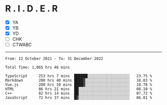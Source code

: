 # R . I . D . E . R

- [x] YA
- [x] YB
- [x] YD
- [ ] CHK
- [ ] CTWABC

---

<!--START_SECTION:waka-->

```text
From: 12 October 2021 - To: 31 December 2022

Total Time: 1,065 hrs 46 mins

TypeScript     253 hrs 7 mins  ██████░░░░░░░░░░░░░░░░░░░   23.75 %
Markdown       200 hrs 40 mins ████▓░░░░░░░░░░░░░░░░░░░░   18.83 %
Vue.js         200 hrs 10 mins ████▓░░░░░░░░░░░░░░░░░░░░   18.78 %
HTML           86 hrs 21 mins  ██░░░░░░░░░░░░░░░░░░░░░░░   08.10 %
C++            82 hrs 14 mins  ██░░░░░░░░░░░░░░░░░░░░░░░   07.72 %
JavaScript     72 hrs 37 mins  █▓░░░░░░░░░░░░░░░░░░░░░░░   06.81 %
```

<!--END_SECTION:waka-->
